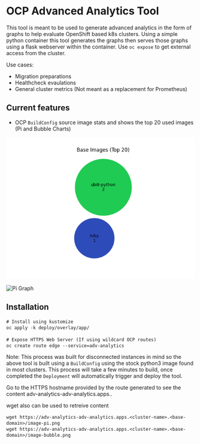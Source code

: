 # OCP Advanced Analytics Tool
This tool is meant to be used to generate advanced analytics in the form of graphs to help evaluate OpenShift based k8s clusters.
Using a simple python container this tool generates the graphs then serves those graphs using a flask webserver within the container. Use `oc expose` to get external access from the cluster.

Use cases:
- Migration preparations
- Healthcheck evaulations
- General cluster metrics (Not meant as a replacement for Prometheus)

## Current features
- OCP `BuildConfig` source image stats and shows the top 20 used images (Pi and Bubble Charts)

![Bubble Chart](images/images-bubble.png "Bubble Chart")

![Pi Graph ](image/images-pi.png "Pi Graph")


## Installation
```
# Install using kustomize
oc apply -k deploy/overlay/app/

# Expose HTTPS Web Server (If using wildcard OCP routes)
oc create route edge --service=adv-analytics
```
Note: This process was built for disconnected instances in mind so the above tool is built using 
a `BuildConfig` using the stock python3 image found in most clusters. This process will take a few minutes to build,
once completed the `Deployment` will automatically trigger and deploy the tool.

Go to the HTTPS hostname provided by the route generated to see the content
adv-analytics-adv-analytics.apps.<cluster-name>.<base-domain>

wget also can be used to retreive content
```
wget https://adv-analytics-adv-analytics.apps.<cluster-name>.<base-domain>/image-pi.png
wget https://adv-analytics-adv-analytics.apps.<cluster-name>.<base-domain>/image-bubble.png
```

